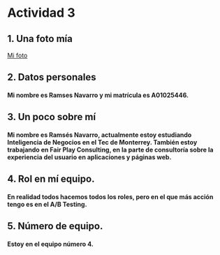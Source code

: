 # Actividad 3 
## 1. Una foto mía 
[Mi foto](https://github.com/RamJr2602/inteligencia_artificial_2023/blob/main/alumnos/Ram_navarro/Imagenes/perfil.jpeg)

## 2. Datos personales

#### Mi nombre es Ramses Navarro y mi matrícula es A01025446.

## 3. Un poco sobre mí 

#### Mi nombre es Ramsés Navarro, actualmente estoy estudiando Inteligencia de Negocios en el Tec de Monterrey. También estoy trabajando en Fair Play Consulting, en la parte de consultoría sobre la experiencia del usuario en aplicaciones y páginas web.

## 4. Rol en mí equipo.

#### En realidad todos hacemos todos los roles, pero en el que más acción tengo es en el A/B Testing.

## 5. Número de equipo.

#### Estoy en el equipo número 4. 


